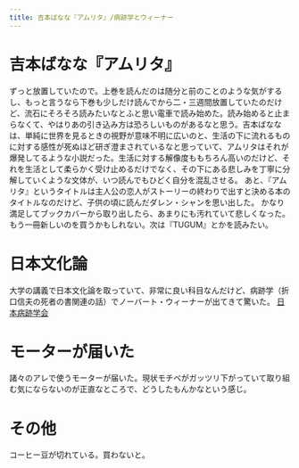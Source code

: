 ```yaml
---
title: 吉本ばなな『アムリタ』/病跡学とウィーナー
---
```


# 吉本ばなな『アムリタ』

ずっと放置していたので。上巻を読んだのは随分と前のことのような気がするし、もっと言うなら下巻も少しだけ読んでから二・三週間放置していたのだけど、流石にそろそろ読みたいなとふと思い電車で読み始めた。読み始めると止まらなくて、やはりあの引き込み方は恐ろしいものがあるなと思う。吉本ばななは、単純に世界を見るときの視野が意味不明に広いのと、生活の下に流れるものに対する感性が死ぬほど研ぎ澄まされているなと思っていて、アムリタはそれが爆発してるような小説だった。生活に対する解像度ももちろん高いのだけど、それを生活として柔らかく受け止めるだけでなく、その下にある悲しみを丁寧に分解していくような文体が、いつ読んでもひどく自分を混乱させる。
あと、『アムリタ』というタイトルは主人公の恋人がストーリーの終わりで出すと決める本のタイトルなのだけど、子供の頃に読んだダレン・シャンを思い出した。
かなり満足してブックカバーから取り出したら、あまりにも汚れていて悲しくなった。もう一冊新しいのを買うかもしれない。次は『TUGUM』とかを読みたい。
    
# 日本文化論

大学の講義で日本文化論を取っていて、非常に良い科目なんだけど、病跡学（折口信夫の死者の書関連の話）でノーバート・ウィーナーが出てきて驚いた。
[日本病跡学会](http://square.umin.ac.jp/~pathog/pathography/Welcome.html)

# モーターが届いた

諸々のアレで使うモーターが届いた。現状モチベがガッツリ下がっていて取り組む気にならないのが正直なところで、どうしたもんかなという感じ。

# その他

コーヒー豆が切れている。買わないと。